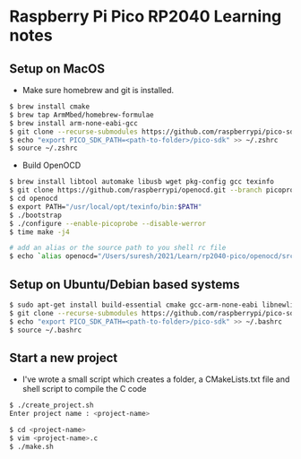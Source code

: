 # Raspberry Pi Pico RP2040 Learning notes

## Setup on MacOS

- Make sure homebrew and git is installed.
```bash
$ brew install cmake
$ brew tap ArmMbed/homebrew-formulae
$ brew install arm-none-eabi-gcc
$ git clone --recurse-submodules https://github.com/raspberrypi/pico-sdk.git
$ echo "export PICO_SDK_PATH=<path-to-folder>/pico-sdk" >> ~/.zshrc
$ source ~/.zshrc
```
- Build OpenOCD
```bash
$ brew install libtool automake libusb wget pkg-config gcc texinfo
$ git clone https://github.com/raspberrypi/openocd.git --branch picoprobe --depth=1 
$ cd openocd
$ export PATH="/usr/local/opt/texinfo/bin:$PATH"
$ ./bootstrap
$ ./configure --enable-picoprobe --disable-werror
$ time make -j4

# add an alias or the source path to you shell rc file
$ echo `alias openocd="/Users/suresh/2021/Learn/rp2040-pico/openocd/src/openocd"` >> ~/.zshrc
```


## Setup on Ubuntu/Debian based systems
```bash
$ sudo apt-get install build-essential cmake gcc-arm-none-eabi libnewlib-arm-none-eabi vim python3 git
$ git clone --recurse-submodules https://github.com/raspberrypi/pico-sdk.git
$ echo "export PICO_SDK_PATH=<path-to-folder>/pico-sdk" >> ~/.bashrc
$ source ~/.bashrc
```

## Start a new project
- I've wrote a small script which creates a folder, a CMakeLists.txt file and shell script to compile the C code

```bash
$ ./create_project.sh
Enter project name : <project-name>

$ cd <project-name>
$ vim <project-name>.c
$ ./make.sh
```

